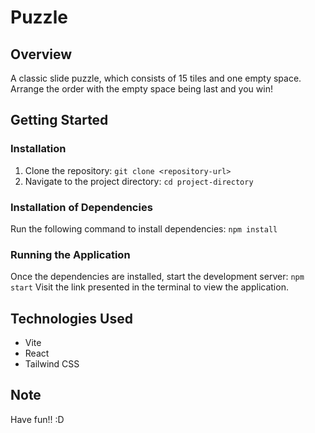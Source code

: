 # Puzzle

## Overview

A classic slide puzzle, which consists of 15 tiles and one empty space. Arrange the order with the empty space being last and you win!

## Getting Started

### Installation

1. Clone the repository: `git clone <repository-url>`
2. Navigate to the project directory: `cd project-directory`

### Installation of Dependencies

Run the following command to install dependencies: `npm install`

### Running the Application

Once the dependencies are installed, start the development server: `npm start`
Visit the link presented in the terminal to view the application.

## Technologies Used

- Vite
- React
- Tailwind CSS

## Note

Have fun!! :D
